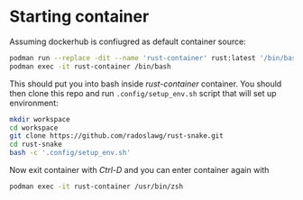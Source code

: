 # Starting container

Assuming dockerhub is confiugred as default container source:

```sh
podman run --replace -dit --name 'rust-container' rust:latest '/bin/bash'
podman exec -it rust-container /bin/bash
```

This should put you into bash inside *rust-container* container. You should then clone this repo and run `.config/setup_env.sh` script that will set up environment:

```sh
mkdir workspace
cd workspace
git clone https://github.com/radoslawg/rust-snake.git
cd rust-snake
bash -c '.config/setup_env.sh'
```

Now exit container with *Ctrl-D* and you can enter container again with

```sh
podman exec -it rust-container /usr/bin/zsh
```
